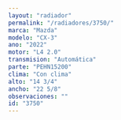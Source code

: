 ```yaml
---
layout: "radiador"
permalink: "/radiadores/3750/"
marca: "Mazda"
modelo: "CX-3"
ano: "2022"
motor: "L4 2.0"
transmision: "Automática"
parte: "PEHN15200"
clima: "Con clima"
alto: "14 3/4"
ancho: "22 5/8"
observaciones: ""
id: "3750"
---
```


